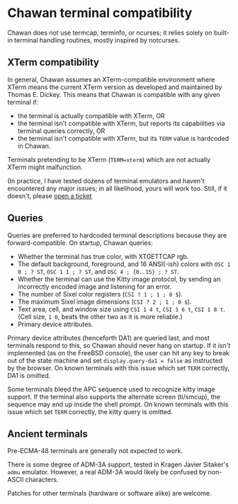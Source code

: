 <!-- MANON
% cha-terminal(7) | Chawan terminal compatibility
MANOFF -->

# Chawan terminal compatibility

Chawan does not use termcap, terminfo, or ncurses; it relies solely
on built-in terminal handling routines, mostly inspired by notcurses.

## XTerm compatibility

In general, Chawan assumes an XTerm-compatible environment where XTerm
means the current XTerm version as developed and maintained by Thomas E.
Dickey.  This means that Chawan is compatible with any given terminal
if:

* the terminal is actually compatible with XTerm, OR
* the terminal isn't compatible with XTerm, but reports its capabilities
  via terminal queries correctly, OR
* the terminal isn't compatible with XTerm, but its `TERM` value is
  hardcoded in Chawan.

Terminals pretending to be XTerm (`TERM=xterm`) which are not actually
XTerm might malfunction.

(In practice, I have tested dozens of terminal emulators and haven't
encountered any major issues; in all likelihood, yours will work too.
Still, if it doesn't, please
[open a ticket](https://tickets.sr.ht/~bptato/chawan.)

## Queries

Queries are preferred to hardcoded terminal descriptions because they
are forward-compatible.  On startup, Chawan queries:

* Whether the terminal has true color, with XTGETTCAP rgb.
* The default background, foreground, and 16 ANSI(-ish) colors with
  `OSC 1 0 ; ? ST`, `OSC 1 1 ; ? ST`, and `OSC 4 ; {0..15} ; ? ST`.
* Whether the terminal can use the Kitty image protocol, by sending an
  incorrectly encoded image and listening for an error.
* The number of Sixel color registers (`CSI ? 1 ; 1 ; 0 $`).
* The maximum Sixel image dimensions (`CSI ? 2 ; 1 ; 0 $`).
* Text area, cell, and window size using `CSI 1 4 t`, `CSI 1 6 t`,
  `CSI 1 8 t`.  (Cell size, `1 6`, beats the other two as it is more
  reliable.)
* Primary device attributes.

Primary device attributes (henceforth DA1) are queried last, and most
terminals respond to this, so Chawan should never hang on startup.
If it *isn't* implemented (as on the FreeBSD console), the user can hit
any key to break out of the state machine and set `display.query-da1 =
false` as instructed by the browser.  On known terminals with this issue
which set `TERM` correctly, DA1 is omitted.

Some terminals bleed the APC sequence used to recognize kitty image
support.  If the terminal also supports the alternate screen (ti/smcup),
the sequence may end up inside the shell prompt.  On known terminals
with this issue which set `TERM` correctly, the kitty query is omitted.

## Ancient terminals

Pre-ECMA-48 terminals are generally not expected to work.

There is some degree of ADM-3A support, tested in Kragen Javier
Sitaker's `admu` emulator.  However, a real ADM-3A would likely be
confused by non-ASCII characters.

Patches for other terminals (hardware or software alike) are welcome.

<!-- MANON

## See also

**cha**(1)
MANOFF -->
